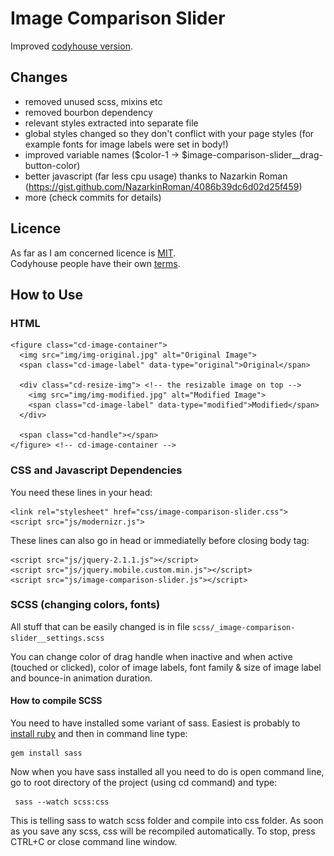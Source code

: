 # Image Comparison Slider

Improved [codyhouse version](https://codyhouse.co/gem/css-jquery-image-comparison-slider/).

## Changes

  - removed unused scss,  mixins etc
  - removed bourbon dependency
  - relevant styles extracted into separate file
  - global styles changed so they  don't conflict with your page styles (for example fonts for image labels were set in body!)
  - improved  variable names ($color-1 ->  $image-comparison-slider__drag-button-color)
  - better javascript (far less cpu usage) thanks to Nazarkin Roman (https://gist.github.com/NazarkinRoman/4086b39dc6d02d25f459)
  - more (check commits for details)

##  Licence

As far as I am concerned  licence is [MIT](http://opensource.org/licenses/MIT).  
Codyhouse people have their own [terms](https://codyhouse.co/terms/).


## How to Use

### HTML

    <figure class="cd-image-container">
      <img src="img/img-original.jpg" alt="Original Image">
      <span class="cd-image-label" data-type="original">Original</span>

      <div class="cd-resize-img"> <!-- the resizable image on top -->
        <img src="img/img-modified.jpg" alt="Modified Image">
        <span class="cd-image-label" data-type="modified">Modified</span>
      </div>

      <span class="cd-handle"></span>
    </figure> <!-- cd-image-container -->

### CSS and Javascript Dependencies

You need these lines in your head:

    <link rel="stylesheet" href="css/image-comparison-slider.css">
    <script src="js/modernizr.js">
    
These lines can also go in head or immediatelly before closing body tag:

    <script src="js/jquery-2.1.1.js"></script>
    <script src="js/jquery.mobile.custom.min.js"></script>
    <script src="js/image-comparison-slider.js"></script> 



### SCSS (changing colors, fonts)

All stuff that can be easily changed is in file `scss/_image-comparison-slider__settings.scss`

You can change color of drag handle when inactive and when active (touched or clicked), color of image labels, font family & size of image label and bounce-in animation duration. 

#### How to compile SCSS

You need to have installed some variant of sass. Easiest is probably to [install ruby](https://www.ruby-lang.org/en/documentation/installation/)  and then in command line type:

    gem install sass

Now when you have sass installed all you need to do is open  command line, go to root directory of the project (using cd command) and type:

     sass --watch scss:css

This is telling sass to  watch scss folder and compile into css folder. As soon as you save any scss, css will be recompiled automatically. To stop, press CTRL+C or close command line window.
